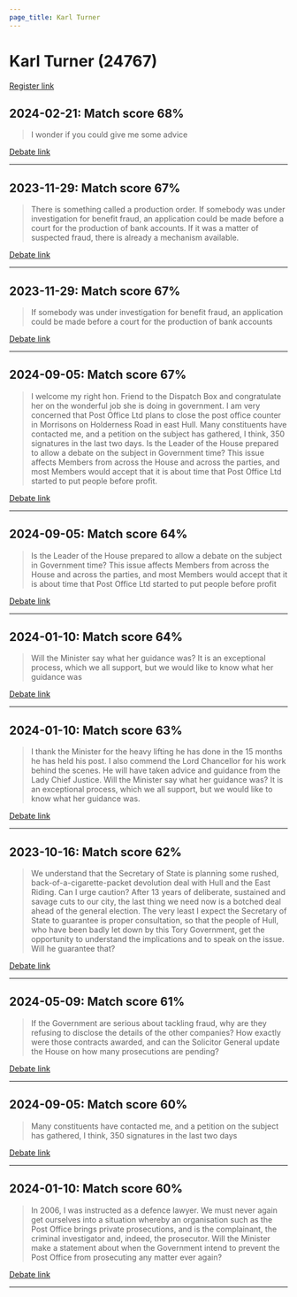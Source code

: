 ```yaml
---
page_title: Karl Turner
---
```


# Karl Turner  (24767)

[Register link](https://www.theyworkforyou.com/mp/24767/register)



## 2024-02-21: Match score 68%

>I wonder if you could give me some advice

[Debate link](https://www.theyworkforyou.com/debates/?id=2024-02-21c.714.3) 

---



## 2023-11-29: Match score 67%

>There is something called a production order. If somebody was under investigation for benefit fraud, an application could be made before a court for the production of bank accounts. If it was a matter of suspected fraud, there is already a mechanism available.

[Debate link](https://www.theyworkforyou.com/debates/?id=2023-11-29b.900.0) 

---



## 2023-11-29: Match score 67%

>If somebody was under investigation for benefit fraud, an application could be made before a court for the production of bank accounts

[Debate link](https://www.theyworkforyou.com/debates/?id=2023-11-29b.900.0) 

---



## 2024-09-05: Match score 67%

>I welcome my right hon. Friend to the Dispatch Box and congratulate her on the wonderful job she is doing in government. I am very concerned that Post Office Ltd plans to close the post office counter in Morrisons on Holderness Road in east Hull. Many constituents have contacted me, and a petition on the subject has gathered, I think, 350 signatures in the last two days. Is the Leader of the House prepared to allow a debate on the subject in Government time? This issue affects Members from across the House and across the parties, and most Members would accept that it is about time that Post Office Ltd started to put people before profit.

[Debate link](https://www.theyworkforyou.com/debates/?id=2024-09-05b.437.0) 

---



## 2024-09-05: Match score 64%

>Is the Leader of the House prepared to allow a debate on the subject in Government time? This issue affects Members from across the House and across the parties, and most Members would accept that it is about time that Post Office Ltd started to put people before profit

[Debate link](https://www.theyworkforyou.com/debates/?id=2024-09-05b.437.0) 

---



## 2024-01-10: Match score 64%

>Will the Minister say what her guidance was? It is an exceptional process, which we all support, but we would like to know what her guidance was

[Debate link](https://www.theyworkforyou.com/debates/?id=2024-01-10c.314.6) 

---



## 2024-01-10: Match score 63%

>I thank the Minister for the heavy lifting he has done in the 15 months he has held his post. I also commend the Lord Chancellor for his work behind the scenes. He will have taken advice and guidance from the Lady  Chief Justice. Will the Minister say what her guidance was? It is an exceptional process, which we all support, but we would like to know what her guidance was.

[Debate link](https://www.theyworkforyou.com/debates/?id=2024-01-10c.314.6) 

---



## 2023-10-16: Match score 62%

>We understand that the Secretary of State is planning some rushed, back-of-a-cigarette-packet devolution deal with Hull and the East Riding. Can I urge caution? After 13 years of deliberate, sustained and savage cuts to our city, the last thing we need now is a botched deal ahead of the general election. The very least I expect the Secretary of State to guarantee is proper consultation, so that the people of Hull, who have been badly let down by this Tory Government, get the opportunity to understand the implications and to speak on the issue. Will he guarantee that?

[Debate link](https://www.theyworkforyou.com/debates/?id=2023-10-16b.15.2) 

---



## 2024-05-09: Match score 61%

>If the Government are serious about tackling fraud, why are they refusing to disclose the details of the other companies? How exactly were those contracts awarded, and can the Solicitor General update the House on how many prosecutions are pending?

[Debate link](https://www.theyworkforyou.com/debates/?id=2024-05-09b.689.3) 

---



## 2024-09-05: Match score 60%

>Many constituents have contacted me, and a petition on the subject has gathered, I think, 350 signatures in the last two days

[Debate link](https://www.theyworkforyou.com/debates/?id=2024-09-05b.437.0) 

---



## 2024-01-10: Match score 60%

>In 2006, I was instructed as a defence lawyer. We must never again get ourselves into a situation whereby an organisation such as the Post Office brings private prosecutions, and is the complainant, the criminal investigator and, indeed, the prosecutor. Will the Minister make a statement about when the Government intend to prevent the Post Office from prosecuting any matter ever again?

[Debate link](https://www.theyworkforyou.com/debates/?id=2024-01-10c.314.6) 

---


